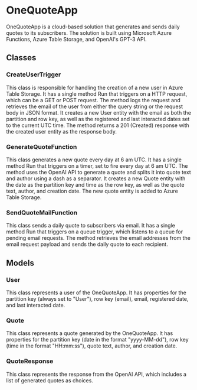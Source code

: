 # OneQuoteApp

OneQuoteApp is a cloud-based solution that generates and sends daily quotes to its subscribers. The solution is built using Microsoft Azure Functions, Azure Table Storage, and OpenAI's GPT-3 API.

## Classes

### CreateUserTrigger

This class is responsible for handling the creation of a new user in Azure Table Storage. It has a single method Run that triggers on a HTTP request, which can be a GET or POST request. The method logs the request and retrieves the email of the user from either the query string or the request body in JSON format. It creates a new User entity with the email as both the partition and row key, as well as the registered and last interacted dates set to the current UTC time. The method returns a 201 (Created) response with the created user entity as the response body.

### GenerateQuoteFunction

This class generates a new quote every day at 6 am UTC. It has a single method Run that triggers on a timer, set to fire every day at 6 am UTC. The method uses the OpenAI API to generate a quote and splits it into quote text and author using a dash as a separator. It creates a new Quote entity with the date as the partition key and time as the row key, as well as the quote text, author, and creation date. The new quote entity is added to Azure Table Storage.

### SendQuoteMailFunction

This class sends a daily quote to subscribers via email. It has a single method Run that triggers on a queue trigger, which listens to a queue for pending email requests. The method retrieves the email addresses from the email request payload and sends the daily quote to each recipient.

## Models

### User

This class represents a user of the OneQuoteApp. It has properties for the partition key (always set to "User"), row key (email), email, registered date, and last interacted date.

### Quote

This class represents a quote generated by the OneQuoteApp. It has properties for the partition key (date in the format "yyyy-MM-dd"), row key (time in the format "HH:mm:ss"), quote text, author, and creation date.

### QuoteResponse

This class represents the response from the OpenAI API, which includes a list of generated quotes as choices.
